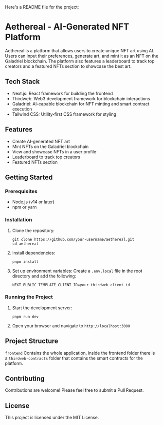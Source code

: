 Here's a README file for the project:

# Aethereal - AI-Generated NFT Platform

Aethereal is a platform that allows users to create unique NFT art using AI. Users can input their preferences, generate art, and mint it as an NFT on the Galadriel blockchain. The platform also features a leaderboard to track top creators and a featured NFTs section to showcase the best art.

## Tech Stack

- Next.js: React framework for building the frontend
- Thirdweb: Web3 development framework for blockchain interactions
- Galadriel: AI-capable blockchain for NFT minting and smart contract execution
- Tailwind CSS: Utility-first CSS framework for styling

## Features

- Create AI-generated NFT art
- Mint NFTs on the Galadriel blockchain
- View and showcase NFTs in a user profile
- Leaderboard to track top creators
- Featured NFTs section

## Getting Started

### Prerequisites

- Node.js (v14 or later)
- npm or yarn

### Installation

1. Clone the repository:
   ```
   git clone https://github.com/your-username/aethereal.git
   cd aethereal
   ```

2. Install dependencies:
   ```
   pnpm install
   ```

3. Set up environment variables:
   Create a `.env.local` file in the root directory and add the following:
   ```
   NEXT_PUBLIC_TEMPLATE_CLIENT_ID=your_thirdweb_client_id
   ```

### Running the Project

1. Start the development server:
   ```
   pnpm run dev
   ```

2. Open your browser and navigate to `http://localhost:3000`

## Project Structure

`frontend` Contains the whole application, inside the frontend folder there is a `thirdweb-contracts` folder that contains the smart contracts for the platform.


## Contributing

Contributions are welcome! Please feel free to submit a Pull Request.

## License

This project is licensed under the MIT License.